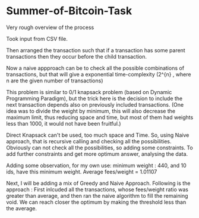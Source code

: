 # Summer-of-Bitcoin-Task

Very rough overview of the process

Took input from CSV file.

Then arranged the transaction such that if a transaction has some parent transactions then they occur before the child transaction.

Now a naive appproach can be to check all the possible combinations of transactions, but that will give a exponential time-complexity (2^{n} , where n are the given number of transactions)

This problem is similar to 0/1 knapsack problem (based on Dynamic Programming Paradigm), but the trick here is the decision to include the next transaction depends also on previously included transactions.
(One idea was to divide the weight by minimum, this will also decrease the maximum limit, thus reducing space and time, but most of them had weights less than 1000, it would not have been fruitful.)

Direct Knapsack can't be used, too much space and Time. 
So, using Naive approach, that is recursive calling and checking all the possibilities. Obviously can not check all the possibilities, so adding some constraints. To add further constraints and get more optimum answer, analysing the data.


Adding some observation, for my own use:
minimum weight : 440, and 10 ids, have this minimum weight.
Average fees/weight = 1.01107 

Next, I will be adding a mix of Greedy and Naive Approach. Following is the approach :
First inlcuded all the transactions, whose fees/weight ratio was greater than average, and then ran the naive algorithm to fill the remaining void. We can reach closer the optimum by making the threshold less than the average.
